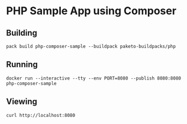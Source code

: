 # PHP Sample App using Composer

## Building

`pack build php-composer-sample --buildpack paketo-buildpacks/php`

## Running

`docker run --interactive --tty --env PORT=8080 --publish 8080:8080 php-composer-sample`

## Viewing

`curl http://localhost:8080`
